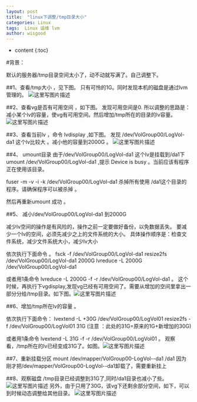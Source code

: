 ```yaml
---
layout: post
title:  "linux下调整/tmp目录大小"
categories: Linux
tags:  Linux 运维 lvm 
author: wisgood
---
```



* content
{:toc}

#背景：

默认的服务器/tmp目录空间太小了，动不动就写满了。自己调整下。

##1、查看/tmp大小 ，见下图。
只有可怜的1G。同时发现本机的磁盘是通过lvm管理的。
![这里写图片描述](http://img.blog.csdn.net/20170823101936770?watermark/2/text/aHR0cDovL2Jsb2cuY3Nkbi5uZXQvd2lzZ29vZA==/font/5a6L5L2T/fontsize/400/fill/I0JBQkFCMA==/dissolve/70/gravity/SouthEast)

##2、查看vg是否有可用空间 ，如下图。
发现可用空间是0.
所以调整的思路是：减小某个lv的容量，使vg有可用空间。然后增加/tmp所在的目录的lv容量。
![这里写图片描述](http://img.blog.csdn.net/20170823102005222?watermark/2/text/aHR0cDovL2Jsb2cuY3Nkbi5uZXQvd2lzZ29vZA==/font/5a6L5L2T/fontsize/400/fill/I0JBQkFCMA==/dissolve/70/gravity/SouthEast)


##3、查看当前lv ，命令 lvdisplay ,如下图。
发现 /dev/VolGroup00/LogVol-da1 这个lv比较大 。减小他的容量到2000G 。
![这里写图片描述](http://img.blog.csdn.net/20170823102048286?watermark/2/text/aHR0cDovL2Jsb2cuY3Nkbi5uZXQvd2lzZ29vZA==/font/5a6L5L2T/fontsize/400/fill/I0JBQkFCMA==/dissolve/70/gravity/SouthEast)

##4、 umount目录
由于/dev/VolGroup00/LogVol-da1 这个lv是挂载到/da1下
umount  /dev/VolGroup00/LogVol-da1   ,提示 Device is busy  。当前应该有程序正在使用该目录。

fuser -m -v -i -k /dev/VolGroup00/LogVol-da1 杀掉所有使用 /da1这个目录的程序。请确保程序可以被杀掉 。

然后再重新umount 成功 。

##5、 减小/dev/VolGroup00/LogVol-da1  到2000G

减少lv空间的操作是有风险的，操作之前一定要做好备份，以免数据丢失。
要减少一个lv的空间，必须先减少之上的文件系统的大小。
具体操作顺序是：检查文件系统，减少文件系统大小，减少lv大小

依次执行下面命令 。
fsck -f /dev/VolGroup00/LogVol-da1
resize2fs  /dev/VolGroup00/LogVol-da1  2000G
lvreduce -L  2000G /dev/VolGroup00/LogVol-da1

或者用1条命令  lvreduce -L 2000G -f -r  /dev/VolGroup00/LogVol-da1 。
这个时候，再执行下vgdisplay,发现vg已经有可用空间了。需要从增加的空间里拿出一部分分给/tmp目录。如下图。![这里写图片描述](http://img.blog.csdn.net/20170823102414055?watermark/2/text/aHR0cDovL2Jsb2cuY3Nkbi5uZXQvd2lzZ29vZA==/font/5a6L5L2T/fontsize/400/fill/I0JBQkFCMA==/dissolve/70/gravity/SouthEast)

##6、增加/tmp所在lv的容量 。

依次执行下面命令：
lvextend -L +30G /dev/VolGroup00/LogVol01
resize2fs -f /dev/VolGroup00/LogVol01 31G  (注意 ：此处的31G=原来的1G+新增加的30G)

或者用1条命令 lvextend -L 31G -f -r  /dev/VolGroup00/LogVol01 。
观察看，/tmp所在的lv已经变成31G了。如图。![这里写图片描述](http://img.blog.csdn.net/20170823102533521?watermark/2/text/aHR0cDovL2Jsb2cuY3Nkbi5uZXQvd2lzZ29vZA==/font/5a6L5L2T/fontsize/400/fill/I0JBQkFCMA==/dissolve/70/gravity/SouthEast)

##7、重新挂载分区
mount /dev/mapper/VolGroup00-LogVol--da1 /da1
因为刚才把/dev/mapper/VolGroup00-LogVol--da1卸载了，需要重新挂上

##8、观察磁盘
 /tmp目录已经调整到31G了,同时/da1目录也减小了些。
 ![这里写图片描述](http://img.blog.csdn.net/20170823102157635?watermark/2/text/aHR0cDovL2Jsb2cuY3Nkbi5uZXQvd2lzZ29vZA==/font/5a6L5L2T/fontsize/400/fill/I0JBQkFCMA==/dissolve/70/gravity/SouthEast)
另外，由于只用了30G，该vg下还剩余部分空间，如下，可以到时候动态调整给其他目录。
![这里写图片描述](http://img.blog.csdn.net/20170823102705926?watermark/2/text/aHR0cDovL2Jsb2cuY3Nkbi5uZXQvd2lzZ29vZA==/font/5a6L5L2T/fontsize/400/fill/I0JBQkFCMA==/dissolve/70/gravity/SouthEast)